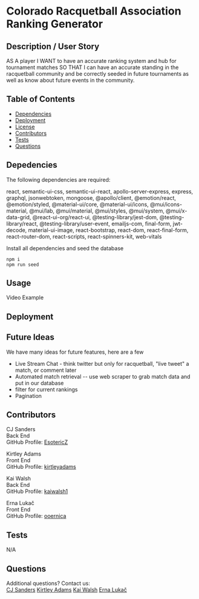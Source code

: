 # Colorado Racquetball Association Ranking Generator
    
## Description / User Story
                                                        
AS A player
I WANT to have an accurate ranking system and hub for tournament matches
SO THAT I can have an accurate standing in the racquetball community and be correctly seeded in future tournaments as well as know about future events in the community. 
    
## Table of Contents
- [Dependencies](#Dependencies)
- [Deployment](#Deployment)
- [License](#License)
- [Contributors](#Contributors)
- [Tests](#Tests)
- [Questions](#Questions)
    
## Depedencies
The following dependencies are required:  

react, semantic-ui-css, semantic-ui-react, apollo-server-express, express, graphql, jsonwebtoken, mongoose, @apollo/client, @emotion/react, @emotion/styled, @material-ui/core, @material-ui/icons, @mui/icons-material, @mui/lab, @mui/material, @mui/styles, @mui/system, @mui/x-data-grid, @react-ui-org/react-ui, @testing-library/jest-dom, @testing-library/react, @testing-library/user-event, emailjs-com, final-form, jwt-decode, material-ui-image, react-bootstrap, react-dom, react-final-form, react-router-dom, react-scripts, react-spinners-kit, web-vitals

Install all dependencies and seed the database  
```
npm i
npm run seed
```

## Usage

Video Example

## Deployment

## Future Ideas
We have many ideas for future features, here are a few 	
- Live Stream Chat - think twitter but only for racquetball, "live tweet" a match, or comment later
- Automated match retrieval -- use web scraper to grab match data and put in our database  
- filter for current rankings 
- Pagination 
          
## Contributors
CJ Sanders  
Back End  
GitHub Profile: [EsotericZ](https://www.github.com/EsotericZ)  

Kirtley Adams  
Front End  
GitHub Profile: [kirtleyadams](https://github.com/kirtleyadams)  

Kai Walsh  
Back End  
GitHub Profile: [kaiwalsh1](https://github.com/kaiwalsh1)  

Erna Lukač  
Front End  
GitHub Profile: [ooernica](https://github.com/ooernica) 
    
## Tests
N/A
    
## Questions
Additional questions? Contact us:   
[CJ Sanders](mailto:cjsand03@gmail.com) 
[Kirtley Adams](mailto:Hello@kirtleymichelle.com) 
[Kai Walsh](mailto:kai@kaiconsulting.co) 
[Erna Lukač](mailto:e.lukac4@gmail.com) 